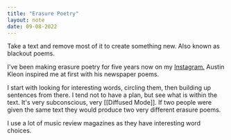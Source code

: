 ```yaml
---
title: "Erasure Poetry"
layout: note
date: 09-08-2022
---
```



Take a text and remove most of it to create something new. Also known as blackout poems.

I've been making erasure poetry for five years now on my <a href="https://www.instagram.com/davidralphlewis" >Instagram.</a> Austin Kleon inspired me at first with his newspaper poems.

I start with looking for interesting words, circling them, then building up sentences from there. I tend not to have a plan, but see what is within the text. It's very subconscious, very [[Diffused Mode]]. If two people were given the same text they would produce two very different erasure poems.

I use a lot of music review magazines as they have interesting word choices.
